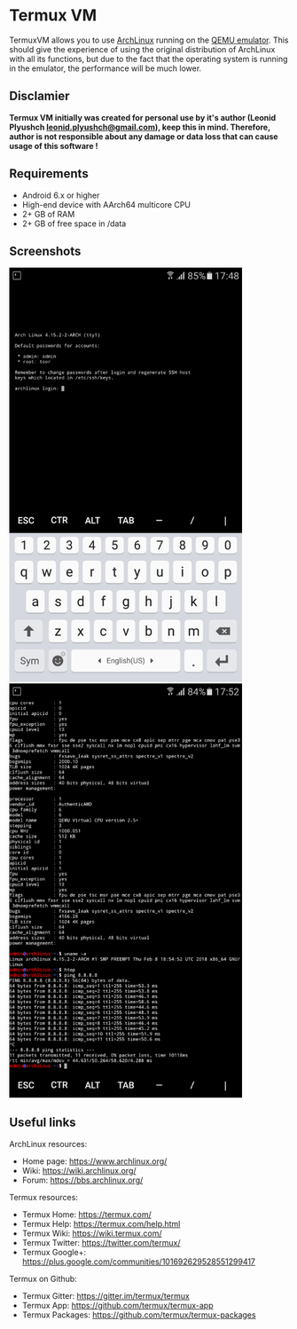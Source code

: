 # Termux VM
TermuxVM allows you to use [ArchLinux](https://www.archlinux.org/) running on the [QEMU emulator](https://www.qemu.org/). This should give the experience of using the original distribution of ArchLinux with all its functions, but due to the fact that the operating system is running in the emulator, the performance will be much lower.

## Disclamier
**Termux VM initially was created for personal use by it's author (Leonid Plyushch <leonid.plyushch@gmail.com>), keep this in mind.
Therefore, author is not responsible about any damage or data loss that can cause usage of this software !**

## Requirements
* Android 6.x or higher
* High-end device with AArch64 multicore CPU
* 2+ GB of RAM
* 2+ GB of free space in /data

## Screenshots
<p float="left">
  <img src="/screenshots/TermuxVM_01.png" width="420" />
  <img src="/screenshots/TermuxVM_02.png" width="420" />
</p>

## Useful links
ArchLinux resources:
 * Home page: https://www.archlinux.org/
 * Wiki: https://wiki.archlinux.org/
 * Forum: https://bbs.archlinux.org/

Termux resources:
 * Termux Home: https://termux.com/
 * Termux Help: https://termux.com/help.html
 * Termux Wiki: https://wiki.termux.com/
 * Termux Twitter: https://twitter.com/termux/
 * Termux Google+: https://plus.google.com/communities/101692629528551299417

Termux on Github:
 * Termux Gitter: https://gitter.im/termux/termux
 * Termux App: https://github.com/termux/termux-app
 * Termux Packages: https://github.com/termux/termux-packages
